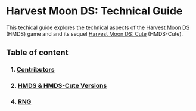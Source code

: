 
# Harvest Moon DS: Technical Guide

This techical guide explores the technical aspects of the [Harvest Moon DS](https://harvestmoon.fandom.com/wiki/Harvest_Moon:_DS) (HMDS) game and and its sequel [Harvest Moon DS: Cute](https://harvestmoon.fandom.com/wiki/Harvest_Moon_DS:_Cute) (HMDS-Cute).


## Table of content
### &ensp; 1. [Contributors](./general/contributors.md)
### &ensp; 2. [HMDS & HMDS-Cute Versions](./versions/versions.md)
### &ensp; 4. [RNG](./mechanics/rng/rng.md)